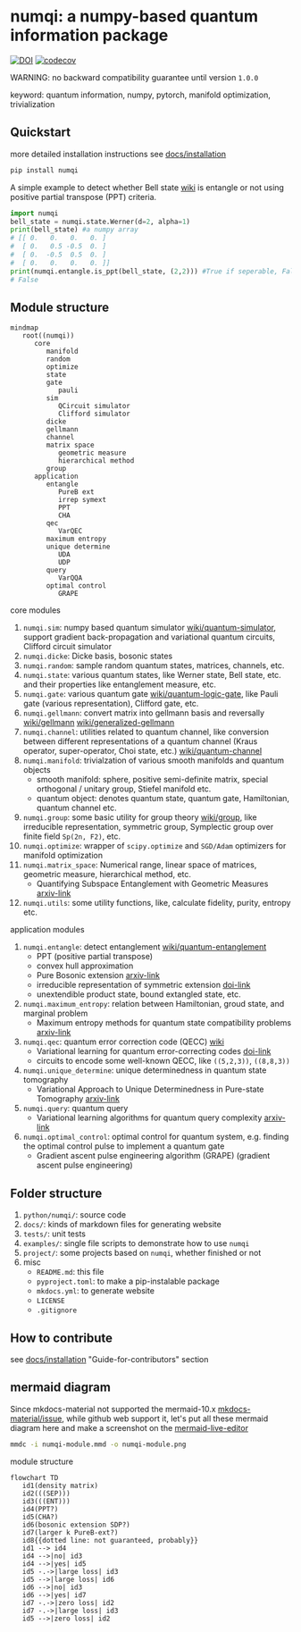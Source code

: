 # numqi: a numpy-based quantum information package

[![DOI](https://zenodo.org/badge/568701845.svg)](https://zenodo.org/doi/10.5281/zenodo.10867067)
[![codecov](https://codecov.io/gh/husisy/numqi/graph/badge.svg?token=50YC4KD4M1)](https://codecov.io/gh/husisy/numqi)

WARNING: no backward compatibility guarantee until version `1.0.0`

keyword: quantum information, numpy, pytorch, manifold optimization, trivialization

## Quickstart

more detailed installation instructions see [docs/installation](./docs/installation.md)

```bash
pip install numqi
```

A simple example to detect whether Bell state [wiki](https://en.wikipedia.org/wiki/Bell_state) is entangle or not using positive partial transpose (PPT) criteria.

```Python
import numqi
bell_state = numqi.state.Werner(d=2, alpha=1)
print(bell_state) #a numpy array
# [[ 0.   0.   0.   0. ]
#  [ 0.   0.5 -0.5  0. ]
#  [ 0.  -0.5  0.5  0. ]
#  [ 0.   0.   0.   0. ]]
print(numqi.entangle.is_ppt(bell_state, (2,2))) #True if seperable, False if entangled
# False
```

## Module structure

```mermaid
mindmap
   root((numqi))
      core
         manifold
         random
         optimize
         state
         gate
            pauli
         sim
            QCircuit simulator
            Clifford simulator
         dicke
         gellmann
         channel
         matrix space
            geometric measure
            hierarchical method
         group
      application
         entangle
            PureB ext
            irrep symext
            PPT
            CHA
         qec
            VarQEC
         maximum entropy
         unique determine
            UDA
            UDP
         query
            VarQQA
         optimal control
            GRAPE
```

core modules

1. `numqi.sim`: numpy based quantum simulator [wiki/quantum-simulator](https://en.wikipedia.org/wiki/Quantum_simulator), support gradient back-propagation and variational quantum circuits, Clifford circuit simulator
2. `numqi.dicke`: Dicke basis, bosonic states
3. `numqi.random`: sample random quantum states, matrices, channels, etc.
4. `numqi.state`: various quantum states, like Werner state, Bell state, etc. and their properties like entanglement measure, etc.
5. `numqi.gate`: various quantum gate [wiki/quantum-logic-gate](https://en.wikipedia.org/wiki/Quantum_logic_gate), like Pauli gate (various representation), Clifford gate, etc.
6. `numqi.gellmann`: convert matrix into gellmann basis and reversally [wiki/gellmann](https://en.wikipedia.org/wiki/Gell-Mann_matrices) [wiki/generalized-gellmann](https://en.wikipedia.org/wiki/Generalizations_of_Pauli_matrices)
7. `numqi.channel`: utilities related to quantum channel, like conversion between different representations of a quantum channel (Kraus operator, super-operator, Choi state, etc.) [wiki/quantum-channel](https://en.wikipedia.org/wiki/Quantum_channel)
8. `numqi.manifold`: trivialzation of various smooth manifolds and quantum objects
   * smooth manifold: sphere, positive semi-definite matrix, special orthogonal / unitary group, Stiefel manifold etc.
   * quantum object: denotes quantum state, quantum gate, Hamiltonian, quantum channel etc.
9. `numqi.group`: some basic utility for group theory [wiki/group](https://en.wikipedia.org/wiki/Group_(mathematics)), like irreducible representation, symmetric group, Symplectic group over finite field `Sp(2n, F2)`, etc.
10. `numqi.optimize`: wrapper of `scipy.optimize` and `SGD/Adam` optimizers for manifold optimization
11. `numqi.matrix_space`: Numerical range, linear space of matrices, geometric measure, hierarchical method, etc.
    * Quantifying Subspace Entanglement with Geometric Measures [arxiv-link](https://arxiv.org/abs/2311.10353)
12. `numqi.utils`: some utility functions, like, calculate fidelity, purity, entropy etc.

application modules

1. `numqi.entangle`: detect entanglement [wiki/quantum-entanglement](https://en.wikipedia.org/wiki/Quantum_entanglement)
   * PPT (positive partial transpose)
   * convex hull approximation
   * Pure Bosonic extension [arxiv-link](https://arxiv.org/abs/2209.10934)
   * irreducible representation of symmetric extension [doi-link](https://doi.org/10.3390/e25101425)
   * unextendible product state, bound extangled state, etc.
2. `numqi.maximum_entropy`: relation between Hamiltonian, groud state, and marginal problem
   * Maximum entropy methods for quantum state compatibility problems [arxiv-link](https://arxiv.org/abs/2207.11645)
3. `numqi.qec`: quantum error correction code (QECC) [wiki](https://en.wikipedia.org/wiki/Quantum_error_correction)
   * Variational learning for quantum error-correcting codes [doi-link](https://doi.org/10.22331/q-2022-10-06-828)
   * circuits to encode some well-known QECC, like `((5,2,3))`, `((8,8,3))`
4. `numqi.unique_determine`: unique determinedness in quantum state tomography
   * Variational Approach to Unique Determinedness in Pure-state Tomography [arxiv-link](https://arxiv.org/abs/2305.10811)
5. `numqi.query`: quantum query
   * Variational learning algorithms for quantum query complexity [arxiv-link](https://arxiv.org/abs/2205.07449)
6. `numqi.optimal_control`: optimal control for quantum system, e.g. finding the optimal control pulse to implement a quantum gate
   * Gradient ascent pulse engineering algorithm (GRAPE) (gradient ascent pulse engineering)

## Folder structure

1. `python/numqi/`: source code
2. `docs/`: kinds of markdown files for generating website
3. `tests/`: unit tests
4. `examples/`: single file scripts to demonstrate how to use `numqi`
5. `project/`: some projects based on `numqi`, whether finished or not
6. misc
   * `README.md`: this file
   * `pyproject.toml`: to make a pip-instalable package
   * `mkdocs.yml`: to generate website
   * `LICENSE`
   * `.gitignore`

## How to contribute

see [docs/installation](./docs/installation.md) "Guide-for-contributors" section

## mermaid diagram

Since mkdocs-material not supported the mermaid-10.x [mkdocs-material/issue](https://github.com/squidfunk/mkdocs-material/issues/5193), while github web support it, let's put all these mermaid diagram here and make a screenshot on the [mermaid-live-editor](https://mermaid.live/)

```bash
mmdc -i numqi-module.mmd -o numqi-module.png
```

module structure

```mermaid
flowchart TD
   id1(density matrix)
   id2(((SEP)))
   id3(((ENT)))
   id4(PPT?)
   id5(CHA?)
   id6(bosonic extension SDP?)
   id7(larger k PureB-ext?)
   id8{{dotted line: not guaranteed, probably}}
   id1 --> id4
   id4 -->|no| id3
   id4 -->|yes| id5
   id5 -.->|large loss| id3
   id5 -->|large loss| id6
   id6 -->|no| id3
   id6 -->|yes| id7
   id7 -.->|zero loss| id2
   id7 -.->|large loss| id3
   id5 -->|zero loss| id2
```
